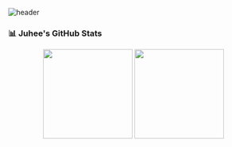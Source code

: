 ![header](https://capsule-render.vercel.app/api?type=waving&color=gradient&customColorList=F3E8FF,EADCF8,EBD6FF&height=200&text=Juhee's%20GITHUB&fontSize=50&animation=twinkling&fontAlign=50&fontAlignY=40)


### 📊 Juhee's GitHub Stats
<!--
![Juhee's GitHub stats](https://github-readme-stats.vercel.app/api?username=ju0204&hide=contribs&count_private=true&show_icons=true&theme=cobalt)

![Top Langs](https://github-readme-stats.vercel.app/api/top-langs/?username=ju0204&layout=compact&theme=cobalt)
-->



  <p align="center">
  <img src="https://github-readme-stats.vercel.app/api?username=ju0204&hide=contribs&count_private=true&show_icons=true&title_color=BA55D3&text_color=5C5470&icon_color=BA55D3&bg_color=FDF6FF&hide_border=true" height="180"/>
  <img src="https://github-readme-stats.vercel.app/api/top-langs/?username=ju0204&layout=compact&title_color=BA55D3&text_color=5C5470&bg_color=FDF6FF&hide_border=true" height="180"/>
</p>
